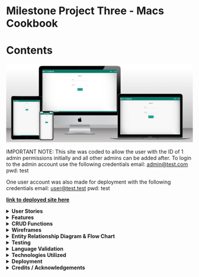 # Milestone Project Three - Macs Cookbook
# Contents

![Site Mockup](/cookbook/docs/cimp3-mockup.png "Site Mockup")

IMPORTANT NOTE: This site was coded to allow the user with the ID of 1 admin permissions initially and all other admins can be added after.
To login to the admin account use the following credentials
email: admin@test.com
pwd: test

One user account was also made for deployment with the following credentials
email: user@test.test
pwd: test

[**__link to deployed site here__**](https://cimp3-cookbook-147e33c80e2f.herokuapp.com//)

<details>
<summary><b>User Stories<b></summary>

## Site ownership goals

The site was created for a fictional owner who requires a cookbook app for users to log in and share recipes for a community culinary experience.

## Visitor/User Goals

### Logged in user goals

As a logged in user, I would like to be able to contribute my own recipes to the site

As a logged in user, I would like to be able to adjust and delete the recipes I have submitted on the website at my own leisure

As a logged in user, I would like the flexibility to change my email and password when I need to

As a logged in user I would like to be able to navigate around the site structure easily and understand the layout of the site instinctively

As a logged user, I would like to be able to delete my account if I decide to leave the site at a later date

### Logged out user goals

As a logged out user, I would like to be able to access the register page to create an account and get feedback based on a successful registration

As a logged out user, I would like to be able to sign in and access the site

As a logged out user, I would like feedback on my form submissions and and confirmation of loggin out successfully

### Logged in admin goals

As an admin, I would like to be able to grant/remove admin access to trusted users on the site

As an admin, I would like to see which users currently have admin privileges on the site for a clear picture of who has access

As a admin, I would like to be able to police the site using my permissions as a way to edit/remove other users recipes if they are used inappropriately on the site.
</details>

<details>
<summary><b>Features</b></summary>

## Site wide

The implementation of a global navbar and footer to make a uniform user experience has been completed site wide
- As a logged in user I would like to be able to navigate around the site structure easily and understand the layout of the site instinctively

## Pre Login

The user experience is limited to only 2 pages before logging in, from here they can navigate to the login page or sign up page

## Home Page

On the home page, users can take the opportunity to view both their own created recipes, and also the communities additions to the site, the CRUD functionality on the home page is read only by design to ensure that the recipes of other users are protected and cannot be edited or deleted. If a user clicks on view recipe to expand this page, they can see a more in depth view of the recipe they have clicked, and if they are an administrator of the site or the owner of the recipe they will have access to edit or delete on that page.

## Account Page

In the account page the user is presented with a collapsible set of forms offering multiple functionalities

### Change Password

The user can opt to change the password in the database by supplying the app with the old password and the new request to take its place, the user is once again given a modal to confirm and guard against accidental changes. The act of supplying the old password is used as a security measure to prevent malicious intent on the site.

### Change email

In the email section of the page the user is presented with the current email address linked to the account for reference, they are given the option to change to a new email via a form and presented with a modal to confirm the selection and submit to the database. Due to the database model requiring each email to be unique, if the user requests an email already in the database it will reject the request and provide feedback to the user on the nature of the rejection.

### Delete account

The user is provided with an option to remove the account from the database after supplying the form with the email associated to their own account, the function queries the email provided with the current session user to prevent and foul play and only allow for the deletion of the logged in account.

## Recipes Page

In the recipes page, the user is able to view all recipe submissions made by themselves with the option to update the recipes and also to delete them.

Upon clicking the edit button, the user is directed to a prefilled form referencing all of the recipes current values, allowing the user to change whatever is neccessary and resubmit the form back to the database to be updated.

To ensure no accidental deletions of the recipes, a modal has been implemented requiring the user to confirm the attempt before the recipe is removed from the database

## Add recipe page

The add recipe page allows a user to submit a recipe of their choice by filling out a simple form regarding the recipe name, time ingredients, steps and provide an image URL for a photograph

## Edit recipe

The edit recipe function allows users to click the button to change a mistake in the recipe they have already submitted, the recipe will load into a pre filled form and the user then just makes the necessary changes then submits the form

## Admin Features

On the admin page, an admin can add or remove access to admin features using the user email of the account needing the access using a simple form with a checkbox to add/remove privilege

The admin page also allows admins to view other admins on the site for clarity to protect against unwanted or unneccesary access of the privileges.

Additionally, having admin permission also lets users edit and delete recipes on the home page that they do not own to ensure compliance with site etiquette.

## Error Pages

### 404 Error

An error page was designed for a 404 error and allows the user to navigate back to the home page if logged in using a button on the page, if the user is not logged in it will direct them to the login page

### 500 Error

An error page was designed for a 500 error and allows the user to navigate back to the home page if logged in using a button on the page, if the user is not logged in it will direct them to the login page

## If/Else statement for admins

The site was built using an if else statement regarding admins and will only display the admin page on the navigation menu if the user does have admin permissions, if a non admin user tries to access this page via the URL they will be returned home and have a message flashed on screen to inform them they are not an administrator

## Features left to implement

### Forgot Password Form

A feature that can be implemented in the future would be the forgot password form, I would place this at the bottom of the login page and use the following steps to implement the feature.

- Fill email form
- Query database for email
- If it exists, connect to an API to send email and allow the user to change password using the change password function.
  
### Sort function on recipes page

Another function left to implement is the sort function on the recipes page which if implemented would allow the page to sort recipe names from a-z.

### Sort recipes on recipe page

Another feature to be implemented on the site is to sort the recipes owned by the user alphabetically. This functionality could be implemented by changing the return function in the models file from an fstring and filtering by the name of the recipe before displaying in the recipes page.

</details>

<details>
<summary><b>CRUD Functions</b></summary>

### Create

Sign In function
- As a logged out user, I would like to be able to sign in and access the site
- As a logged out user, I would like to be able to access the register page to create an account and get feedback based on a successful registration

Create recipe function
- As a logged in user, I would like to be able to contribute my own recipes to the site

### Read

Reads database to filter all recipes to home page

Reads database to filter current user recipe to recipes page

Reads database to filter first name to replace "Mac's Cookbook' in title

Reads database to supply email in account page

Verifies old email, password and current email before allowing changes on account page

Admins can view other admin users via the admin page

### Update

User can update recipes that is associated with their account
- As a logged in user, I would like to be able to adjust and delete the recipes I have submitted on the website at my own leisure

The user can change email addresses for the account if neccessary in the database
- As a logged in user, I would like the flexibility to change my email and password when I need t

The user can update the account password via the account page
- As a logged in user, I would like the flexibility to change my email and password when I need to

Toggle admin function
- As an admin, I would like to be able to grant/remove admin access to trusted users on the site

### Delete

The user has the option to remove/delete recipes from their account and the database

The user can delete the account from the website permanently
- As a logged user, I would like to be able to delete my account if I decide to leave the site at a later date
</details>

<details>
<summary><b>Wireframes</b></summary>

## Login

Wire frames of the login page were created to provide a positive user experience, offering clear contrasts and large font sizes with minimal clutter

![Login Desktop Wireframe](/cookbook/docs/Wireframes/Desktop/signin-desktop.png "Login Desktop Wireframe")

## Sign Up

The sign up page wireframe was created with the idea of keeping the screen clutter free and easy to read.

![Register Desktop Wireframe](/cookbook/docs/Wireframes/Desktop/signup-desktop.png "Register Desktop Wireframe")

## Home

The home wireframe was designed to allow for a display of community recipes and allow the user to browse freely for inspiration

![Home Desktop Wireframe](/cookbook/docs/Wireframes/Desktop/home-desktop.png "Home Desktop Wireframe")

## Recipes

The recipes page wireframe was designed to show the users recipes in a clear and uncluttered manner offering good contrast ratios and easy to read buttons

![Recipes Desktop Wireframe](/cookbook/docs/Wireframes/Desktop/recipes-desktop.png "Recipes Desktop Wireframe")

## Add a recipe

The add a recipe form was created with the intention of allowing the user to upload recipes in a simple manner providing the necessary information alongside verification of the submission

![Add recipes Desktop Wireframe](/cookbook/docs/Wireframes/Desktop/add-recipe-desktop.png "Add recipes Desktop Wireframe")

## Edit a recipe

The edit page was designed to be clear and concise with one form only. allowing the user to focus on the editing with minimal distractions

![Edit recipes Desktop Wireframe](/cookbook/docs/Wireframes/Desktop/edit-recipe-desktop.png "Edit recipes Desktop Wireframe")

## Account

The account page was designed to be collapsible to allow for minimal screen clutter when filling out forms in the page

![Account Desktop Wireframe](/cookbook/docs/Wireframes/Desktop/account-desktop.png "Account Desktop Wireframe")

## Admin

The admin page was designed to allow admin access on the site.

![Admin Desktop Wireframe](/cookbook/docs/Wireframes/Desktop/admin-desktop.png "Admin Desktop Wireframe")

## Expand Recipe 

The expand recipe page is active when clicking view on a recipe and queries the individual recipe for display on its own page for viewing.

![Expand recipe Desktop Wireframe](/cookbook/docs/Wireframes/Desktop/expand-recipe-desktop.png "Expand recipe Desktop Wireframe")

</details>
<details>
<summary><b>Entity Relationship Diagram & Flow Chart</b></summary>

## ERD Diagram

![ERD Diagram](/cookbook/docs/Diagrams/erd-diagram.png "ERD Diagram")

## Flow charts

### Login/Register

![Login flow chart](/cookbook/docs/Diagrams/login-chart.png "Login flow chart")

The login functionality of the site is presented to the user on page load alongside the sign up page in the navigation. The user is restricted to these pages until they are authenticated. If a user signs up to the site they are redirected on successful registration to the login page to continue the use of the site. 

### Delete Account

![Delete account flow chart](/cookbook/docs/Diagrams/delete-account-chart.png "Delete account flow chart")

The functionality regarding deleting an account begins at the account page once the user has logged in, the user must click the collapsible to show the delete account portion of the page and also confirm their intentions to delete by entering the email associated with that account. On form submission the backend queries the database using the current user ID and if the email written in the input field matched the current user email, the account is deleted.

### Email Changed

![Email changed flow chart](/cookbook/docs/Diagrams/email-changed-chart.png "Email changed flow chart")

The email change section of the site starts with displaying the users currently associated email with the site account, it then offers an input field for the user to submit a new email validated by the HTML before offering a modal to confirm the user choice. If the user clicks the modal the database will be queried and if no account is linked with the new email already, it will be assigned to the account. Otherwise feedback will be given to the user regarding the email being used.

### Password Change

![Password change flow chart](/cookbook/docs/Diagrams/password-change-chart.png "Password change flow chart")

The account page offers functionality for a password change to the user, the form required the user to confirm the current account password as verification of the intention to change the account, and also a new password to replace it. The database is then queried and if the current password matches the one in the database storage, it will be replaced by the new password.

### Add Recipe

![Add recipe flow chart](/cookbook/docs/Diagrams/add-recipe-chart.png "Add recipe flow chart")

The add recipe function is a simple form validated by HTML for the user to fill out. On submission of the form the database will commit the recipe to storage and reload the recipes page to show the new recipe as a card with the option to edit and delete.

### Edit Recipe

![Edit recipe flow chart](/cookbook/docs/Diagrams/edit-recipe-chart.png "Edit recipe flow chart")

Similar to the add recipe function the edit recipe uses the same form however targets the recipe ID passed to the function when clicking edit on a recipe card that the user owns. Users can only edit their own recipes.

### Delete Recipe

![Delete recipe flow chart](/cookbook/docs/Diagrams/delete-recipe-chart.png "Delete recipe flow chart")

The delete recipe function, much like the edit recipe is only available via the your recipes page and can only be used on a recipe that is owned by the current user, the function also has a modal to confirm deletion to prevent accidental deletes.

### Admin Toggle

The admin toggle function allows for a user to use the admin access panel to enable or disable additional permissions to users on the site, the checkbox next to the input field will (if ticked) enable permissions to the email submitted, if not checked and an email is submitted it will remove permissions. The function does not allow the user with the id of 1 to have permissions removed. 

</details>
<details>
<summary><b>Testing</b></summary>

## Wave testing

### 404

The 404 page was wave tested and reported the following.

![Wave testing 404](/cookbook/docs/testing/wave/desktop/wave-404-desktop.png "Wave testing 404")

### 500

The 500 page fed these stats back when wave tested

![Wave testing 500](/cookbook/docs/testing/wave/desktop/wave-500-desktop.png "Wave testing 500")

### Home

The home page gave the following results when ran through the wave tool

![Wave testing Home](/cookbook/docs/testing/wave/desktop/wave-home-desktop.png "Wave testing Home")

### Admin

The admin page reported the following results when using the wave tool.

![Wave testing Admin](/cookbook/docs/testing/wave/desktop/wave-admin-desktop.png "Wave testing Admin")

### Account

The account page was also waved, and returned these results

![Wave testing Account](/cookbook/docs/testing/wave/desktop/wave-account-desktop.png "Wave testing Account")

### Add Recipe

The add a recipe page returned the following

![Wave testing Add Recipe](/cookbook/docs/testing/wave/desktop/wave-add-recipe-desktop.png "Wave testing Add Recipe")

### Edit Recipe

The edit recipe page returned these results when waved

![Wave testing Edit Recipe](/cookbook/docs/testing/wave/desktop/wave-edit-recipe-desktop.png "Wave testing Edit Recipe")

### Recipes

The recipe page was waved and gave the below stats

![Wave testing Recipes](/cookbook/docs/testing/wave/desktop/wave-recipes-desktop.png "Wave testing Recipes")

### Sign up

The sign-up page also was ran through the tool, here are the results

![Wave testing Sign up](/cookbook/docs/testing/wave/desktop/wave-signup-desktop.png "Wave testing Sign up")

### Login

The login page returned the following results

![Wave testing Login](/cookbook/docs/testing/wave/desktop/wave-login-desktop.png "Wave testing Login")

## Lighthouse Testing

### Home

The website, in addition to using the wave tool was assessed using the Lighthouse technology of Google chrome, when using that technology on the home page it gave these stats.

![Lighthouse testing Home](/cookbook/docs/testing/lighthouse/home-lighthouse.png "Lighthouse testing Home")

### Admin

The admin page related the below stats when using the tool.

![Lighthouse testing Admin](/cookbook/docs/testing/lighthouse/admin-lighthouse.png "Lighthouse testing Admin")

### Account

the account page was also put in to lighthouse and returned these values.

![Lighthouse testing Account](/cookbook/docs/testing/lighthouse/account-lighthouse.png "Lighthouse testing Account")

### Add Recipe

When using Lighthouse on the add recipe page, it returns this analysis.

![Lighthouse testing Add Recipe](/cookbook/docs/testing/lighthouse/add-recipe-lighthouse.png "Lighthouse testing Add Recipe")

### Edit Recipe

The edit recipe page analysis from lighthouse is as follows.

![Lighthouse testing Edit Recipe](/cookbook/docs/testing/lighthouse/edit-recipe-lighthouse.png "Lighthouse testing Edit Recipe")

### Recipes

When assessing the recipes page in lighthouse, it returns these values.

![Lighthouse testing Recipes](/cookbook/docs/testing/lighthouse/recipes-lighthouse.png "Lighthouse testing Recipes")

### Sign up

The sign-up page was also assessed, the report purported the following. The page unfortunately did not return as high a score as the others majoritively due to unused JavaScript. These scripts are inherited from the base template as initializes site wide.

![Lighthouse testing Sign up](/cookbook/docs/testing/lighthouse/signup-lighthouse.png "Lighthouse testing Sign up")

### Login

The login page was also assessed and returned the following, again this page was negatively impacted during these tests by loading unused JavaScript on the page as a result of inheriting from the base template.

![Lighthouse testing Login](/cookbook/docs/testing/lighthouse/login-lighthouse.png "Lighthouse testing Login")
 
## Functional Testing

| Base (Admin)                               |                                                                                 |                                                                                                     |        |
| ------------------------------------------ | ------------------------------------------------------------------------------- | --------------------------------------------------------------------------------------------------- | ------ |
| Test                                       | Expected                                                                        | Outcome                                                                                             | Result |
| Navigate to home.html (navbar)             | Load home page                                                                  | Loads home                                                                                          | Pass   |
| Navigate to add-recipe.html (navbar)       | load add recipe page                                                            | loads add recipe                                                                                    | Pass   |
| Navigate to recipes.html (navbar)          | load your recipe page                                                           | loads recipes                                                                                       | Pass   |
| Navigate to account.html (navbar)          | load account page                                                               | loads account                                                                                       | Pass   |
| Navigate to admin.html (navbar)            | load admin oage                                                                 | loads admin page                                                                                    | Pass   |
| Click logout (navbar)                      | logout user                                                                     | logs out user                                                                                       | Pass   |
|                                            |                                                                                 |                                                                                                     |        |
| Base (Non Admin)                           |                                                                                 |                                                                                                     |        |
| Test                                       | Expected                                                                        | Outcome                                                                                             | Result |
| Navigate to home.html (navbar)             | Load home page                                                                  | Loads home                                                                                          | Pass   |
| Navigate to add-recipe.html (navbar)       | load add recipe page                                                            | loads add recipe                                                                                    | Pass   |
| Navigate to recipes.html (navbar)          | load your recipe page                                                           | loads recipes                                                                                       | Pass   |
| Navigate to account.html (navbar)          | load account page                                                               | loads account                                                                                       | Pass   |
| Navigate to admin.html (navbar)            | Rejected with feedback                                                          | loads admin page                                                                                    | Pass   |
| Click logout (navbar)                      | logout user                                                                     | logs out user                                                                                       | Pass   |
|                                            |                                                                                 |                                                                                                     |        |
| Login                                      |                                                                                 |                                                                                                     |        |
| Test                                       | Expected                                                                        | Outcome                                                                                             | Result |
| Enter valid email and password and submit  | Log in user                                                                     | User logged in                                                                                      | Pass   |
| Enter email that doesn't exist in db       | Feedback to inform email doesn't exist in db                                    | Flash (email is not in database)                                                                    | Pass   |
| Enter existing email, wrong password       | Feedback to inform incorrect password                                           | Flash (incorrect password)                                                                          | Pass   |
| Navigate to signup (navbar)                | Load sign up                                                                    | Loaded sign up page                                                                                 | Pass   |
|                                            |                                                                                 |                                                                                                     |        |
| Sign Up                                    |                                                                                 |                                                                                                     |        |
| Test                                       | Expected                                                                        | Outcome                                                                                             | Result |
| Navigate to login (navbar)                 | Load login                                                                      | Loaded login                                                                                        | Pass   |
| Sign up with non-existing email            | Successfully register, redirect to login page                                   | Flash(Welcome aboard!) Direct to login page                                                         | Pass   |
| Sign up with email already existing        | Flash (email already exists)                                                    | Flash(An account already exists using this email)                                                   | Pass   |
| Submit blank form                          | Validator prompts form to be filled properly                                    | Validator prompts user until all fields are filled                                                  | Pass   |
|                                            |                                                                                 |                                                                                                     |        |
| Home                                       |                                                                                 |                                                                                                     |        |
| Test                                       | Expected                                                                        | Outcome                                                                                             | Result |
| Click view on a recipe                     | Redirect to expand recipe page using recipe id                                  | Succesfully redirected to view recipe                                                               | Pass   |
|                                            |                                                                                 |                                                                                                     |        |
| Add Recipe                                 |                                                                                 |                                                                                                     |        |
| Test                                       | Expected                                                                        | Outcome                                                                                             | Result |
| Fill form out correctly and submit         | Recipe uploaded and redirect to user recipe page                                | Recipe submitted, redirected successfully and recipe rendered on recipe page                        | Pass   |
| Miss form sections and submit              | Validator prompt to fill required fields                                        | Validation order succesful, prompts on recipe name length, link not provided and ingredients length | Pass   |
|                                            |                                                                                 |                                                                                                     |        |
| Expand Recipe Admin                        |                                                                                 |                                                                                                     |        |
| Test                                       | Expected                                                                        | Outcome                                                                                             | Result |
| Loads recipe succesfully                   | Loads recipe to view                                                            | Loaded recipe succesfully                                                                           | Pass   |
| Edit button redirects to edit page         | Loads edit recipe template prefilled with recipe                                | Loads recipe for adjustment successfully                                                            | Pass   |
| Delete button deletes recipe               | Deletes recipe from database                                                    | Deletes recipe succesfully                                                                          | Pass   |
|                                            |                                                                                 |                                                                                                     |        |
| Expand Recipe Non Admin                    |                                                                                 |                                                                                                     |        |
| Test                                       | Expected                                                                        | Outcome                                                                                             | Result |
| Loads recipe succesfully                   | Loads recipe to view                                                            | Loaded recipe succesfully                                                                           | Pass   |
|                                            |                                                                                 |                                                                                                     |        |
| Edit Recipe                                |                                                                                 |                                                                                                     |        |
| Test                                       | Expected                                                                        | Outcome                                                                                             | Result |
| Submit recipe fully adjusted               | Recipe is overwritten by input fields correctly and redisplayed on recipes page | Successfully edited recipe                                                                          | Pass   |
| Leave a field blank and submit recipe      | Flash message regarding failure reason, redirect to recipes page                | Flashed message as expected                                                                         | Pass   |
|                                            |                                                                                 |                                                                                                     |        |
| Recipe                                     |                                                                                 |                                                                                                     |        |
| Test                                       | Expected                                                                        | Outcome                                                                                             | Result |
| Displays user recipes on page              | Shows all of user recipes                                                       | Shows user recipes correctly                                                                        | Pass   |
| Edit button redirects to edit recipe page  | Allows user to edit recipe                                                      | Redirects to edit recipe page                                                                       | Pass   |
| Delete button deletes recipe from database | Deletes recipe from database                                                    | Deletes recipe from database                                                                        | Pass   |
|                                            |                                                                                 |                                                                                                     |        |
| Admin                                      |                                                                                 |                                                                                                     |        |
| Test                                       | Expected                                                                        | Outcome                                                                                             | Result |
| Add permissions to user                    | Added permissions, user added to admin list on page                             | User added                                                                                          | Pass   |
| Remove permissions from user               | Removed permissions, user removed from list on page                             | User removed                                                                                        | Pass   |
| Enter empty form                           | Form prompts enter an email                                                     | Flash(Please enter valid email)                                                                     | Pass   |
| Try to remove permissions from ID 1        | Flash (cannot remove owner permissions)                                         | Flash(Cannot strip owner permissions)                                                               | Pass   |
| Enter email not in database                | Flash(User does not exist!)                                                     | Flash(User does not exist!)                                                                         | Pass   |
|                                            |                                                                                 |                                                                                                     |        |
| Account                                    |                                                                                 |                                                                                                     |        |
| Test                                       | Expected                                                                        | Outcome                                                                                             | Result |
| Change email to unique email               | Sets new email                                                                  | New email is set and loaded onto existing email section of page as confirmation                     | Pass   |
| Change email to non-unique email           | Flash(Email in use)                                                             | Flashes email in use                                                                                | Pass   |
| Enter empty form                           | Form validation stops user                                                      | Form promt to add email to form                                                                     | Pass   |
|                                            |                                                                                 |                                                                                                     |        |
| 404 Page                                   |                                                                                 |                                                                                                     |        |
| Test                                       | Expected                                                                        | Outcome                                                                                             | Result |
| If logged in, click button to home page    | Navigate to home page                                                           | Loaded home page                                                                                    | Pass   |
| If logged out, click to login page         | Navigate to login page                                                          | Load login page                                                                                     | Pass   |
|                                            |                                                                                 |                                                                                                     |        |
| 500 Page                                   |                                                                                 |                                                                                                     |        |
| Test                                       | Expected                                                                        | Outcome                                                                                             | Result |
| If logged in, click button to home page    | Navigate to home page                                                           | Loaded home page                                                                                    | Pass   |
| If logged out, click to login page         | Navigate to login page                                                          | Load login page                                                                                     | Pass   |

</details>
<details>
<summary>Language Validation</summary>

## HTML

The html parts of the website have been ran through validation software to ensure compliance with HTML standards on the web. You can see the reports below.

### Home
![Home HTML Validation](/cookbook/docs/testing/validators/html/home-html.png "Home HTML Validation")
### Account
![Account HTML Validation](/cookbook/docs/testing/validators/html/account-html.png "Account HTML Validation")
### Admin
![Admin HTML Validation](/cookbook/docs/testing/validators/html/admin-html.png "Admin HTML Validation")
### Recipes
![Recipes HTML Validation](/cookbook/docs/testing/validators/html/recipes-html.png "Recipes HTML Validation")
### Add Recipe
![Add Recipe HTML Validation](/cookbook/docs/testing/validators/html/add-recipe-html.png "Add Recipe HTML Validation")
### Edit Recipe
![Edit Recipe HTML Validation](/cookbook/docs/testing/validators/html/edit-recipe-html.png "Edit Recipe HTML Validation")
### Expand Recipe
#### Admin
![Expand Admin HTML Validation](/cookbook/docs/testing/validators/html/expand-recipe-admin-html.png "Expand Admin HTML Validation")
#### Non Admin
![Expand Non Admin HTML Validation](/cookbook/docs/testing/validators/html/expand-recipe-html.png "Expand Non Admin HTML Validation")
### Login
![Login HTML Validation](/cookbook/docs/testing/validators/html/login-html.png "Login HTML Validation")
### Sign Up
![Sign Up HTML Validation](/cookbook/docs/testing/validators/html/signup-html.png "Sign Up HTML Validation")

## CSS

The stylesheets were assessed using jigsaw to analyse CSS compliance with standard practises and returned the following.

![CSS Validation](/cookbook/docs/testing/validators/css/styles-css.png "CSS Validation")

## JavaScript/jQuery

The JavaScript/JQuery initialisation code was assessed using JSLint and returned the following.
![JS Validation](/cookbook/docs/testing/validators/js/initialiser-js.png "JS Validation")

## Python

The python code was ran through the validation software to ensure it is pep8 compliant and returned the following.

### Init
The init file returned 0 linting errors.

![Auth Validation](/cookbook/docs/testing/validators/python/auth-pep8.png "Auth Validation")

### Auth

The Auth file returned 0 errors when linted.

![Auth Validation](/cookbook/docs/testing/validators/python/auth-pep8.png "Auth Validation")

### Models

The model evaluation returned 2 lines with hints, both lines returned were in regards to f strings returned by the model.

![Models Validation](/cookbook/docs/testing/validators/python/models-pep8.png "Models Validation")

### Routes

Validation testing in the routes file returned errors based on the comparison operators to boolean values. When running this through the linter with a single equals it passed validation but then returned errors in VS code.

![Routes Validation](/cookbook/docs/testing/validators/python/routes-pep8.png "Routes Validation")

</details>
<details>
<summary><b>Technologies Utilized</b></summary>

# Technologies Utilised
## HTML

HTML5 Was used to create the front end skeleton of the website, semantic HTML in the form of Head, Nav, Main and Footer tags were used to create appropriate structure.

## CSS

Custom CSS styles were utilised to resize and reposition some elements on the site in order to maximise the user experience.

### Materialize Framework

The Materialize Framework was used in order to allow for easy to put together structures and fast styles to create a better user experience for the user.

## JavaScript/JQuery

### Materialize Framework

The Materialize Framework was also used in the form of JQuery to initialize some of the components used from the framework such as carousels and collapsible menus

## Python

### Flask Framework

The Flask Framework was used to create and initialise the app in order to run the server and to navigate through the site using routing and login functionality.

### Jinja Templating

Jinja Templating was used alongside Flask modules in order to create Python implementation in the html files rendered by the app

## External utility

### Font Awesome

Font Awesome was used to generate icons for the website and to style the links in a more reader friendly fashion

### Heroku

Heroku was used to deploy the app when ready and allowed for it to become a live site

### ElephantSQL

Elephant SQL was used to connect the database to the app for functionality at deployment

</details>
<details>
<summary><b>Deployment</b></summary>

## GitHub version control

The site was created using the template provided by code institute regarding milestone project 3. The code was written in gitpod and pushed using the gitpod source control option on the side bar of the application.

### Github Pages

- Adding it to Github Pages
- To create the live link for the site, github pages was used in the following way.
- Navigate to settings
- Click on the Pages tab
- Select the branch "main"
- This will generate the link to the live site when created.
- Click Save

### Cloning

- Select the github repository to clone.
- Click on the code button to access the dropdown menu.
- Download the file then open with IDE or copy Git URL from the HTTPS dialogue box.
- Open the console window in the IDE of your choice.
- Use the 'git clone' command inside the terminal and follow the command with the url you wish to clone.
- A clone of the project will be created locally on your machine.

## Deployment to Heroku

To deploy the project to Heroku:
1. To get all dependencies of the app, first you need to run the freeze command by typing into the CLI
- pip3 freeze --local > requirements.txt
2. To user Heroku the project will also need a Procfile, named with a capital P and in the content of the file should be the following line
- web: python3 run.py
3. Push the newly created files to github for use
4. Login to heroku and create a new app by providing a name and choosing the relevant region.
5. Click the connect tab and select github, find the repository you wish to use for the heroku app.
6. On the settings tab reveal the config vars and add the additional variables 

| Key | Value |
| :---: | :---: |
| DATABASE_URL | postgresql |
| IP | 0.0.0.0 |
| PORT | 5000 |
| SECRET_KEY | mysecretkey |

Actual env variables not disclosed.

</details>

<details>
<summary><b>Credits / Acknowledgements</b></summary>

## Books

During the creation of this site I used the book "Building Web Apps with Python and Flask" by Malhar Lathkar for help troubleshooting and general tips on creating the site

## Code

Code written inside the files was written by myself solely with the exception of components and javascript to utilize the respective components, in which I gained the structure through the materialize framework was used.

Site made for educational purposes only for assessment by Code Institute
